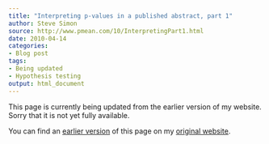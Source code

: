 ```yaml
---
title: "Interpreting p-values in a published abstract, part 1"
author: Steve Simon
source: http://www.pmean.com/10/InterpretingPart1.html
date: 2010-04-14
categories:
- Blog post
tags:
- Being updated
- Hypothesis testing
output: html_document
---
```


This page is currently being updated from the earlier version of my website. Sorry that it is not yet fully available.

<!---More--->

You can find an [earlier version][sim1] of this page on my [original website][sim2].

[sim1]: http://www.pmean.com/10/InterpretingPart1.html
[sim2]: http://www.pmean.com/original_site.html
